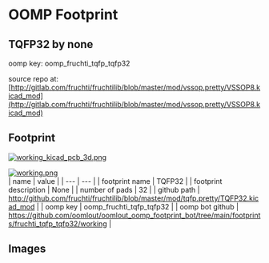 # OOMP Footprint  
## TQFP32  by none  
  
oomp key: oomp_fruchti_tqfp_tqfp32  
  
source repo at: [http://gitlab.com/fruchti/fruchtilib/blob/master/mod/vssop.pretty/VSSOP8.kicad_mod](http://gitlab.com/fruchti/fruchtilib/blob/master/mod/vssop.pretty/VSSOP8.kicad_mod)  
## Footprint  
  
[![working_kicad_pcb_3d.png](working_kicad_pcb_3d_600.png)](working_kicad_pcb_3d.png)  
  
[![working.png](working_600.png)](working.png)  
| name | value | 
| --- | --- | 
| footprint name | TQFP32 | 
| footprint description | None | 
| number of pads | 32 | 
| github path | http://github.com/fruchti/fruchtilib/blob/master/mod/tqfp.pretty/TQFP32.kicad_mod | 
| oomp key | oomp_fruchti_tqfp_tqfp32 | 
| oomp bot github | https://github.com/oomlout/oomlout_oomp_footprint_bot/tree/main/footprints/fruchti_tqfp_tqfp32/working | 
## Images  
